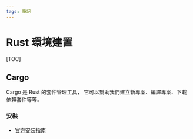 ```yaml
---
tags: 筆記
---
```


# Rust 環境建置

[TOC]

## Cargo

Cargo 是 Rust 的套件管理工具，
它可以幫助我們建立新專案、編譯專案、下載依賴套件等等。

### 安裝

- [官方安裝指南](https://rust-lang.tw/book-tw/ch01-01-installation.html#installation)